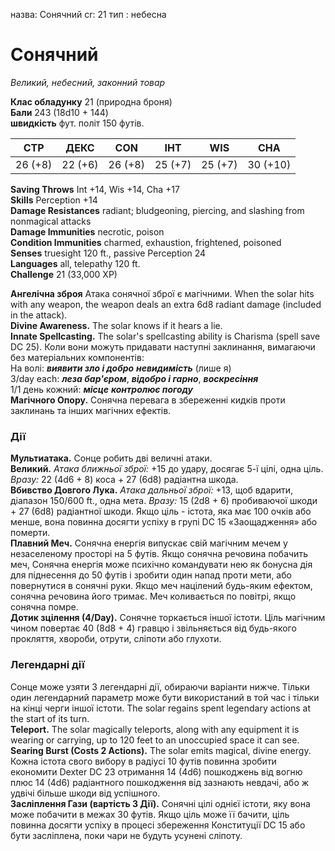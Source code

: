 назва: Сонячний cr: 21 тип : небесна

# Сонячний
_Великий, небесний, законний товар_

**Клас обладунку** </strong> 21 (природна броня)    
**Бали** 243 (18d10 + 144)    
**швидкість** фут. політ 150 футів.

| СТР     | ДЕКС    | CON     | ІНТ     | WIS     | CHA      |
| ------- | ------- | ------- | ------- | ------- | -------- |
| 26 (+8) | 22 (+6) | 26 (+8) | 25 (+7) | 25 (+7) | 30 (+10) |

**Saving Throws** Int +14, Wis +14, Cha +17    
**Skills** Perception +14    
**Damage Resistances** radiant; bludgeoning, piercing, and slashing from nonmagical attacks    
**Damage Immunities** necrotic, poison    
**Condition Immunities** charmed, exhaustion, frightened, poisoned    
**Senses** truesight 120 ft., passive Perception 24    
**Languages** all, telepathy 120 ft.    
**Challenge** 21 (33,000 XP)

**Ангелічна зброя** Атака сонячної зброї є магічними. When the solar hits with any weapon, the weapon deals an extra 6d8 radiant damage (included in the attack).    
**Divine Awareness.** The solar knows if it hears a lie.    
**Innate Spellcasting.** The solar's spellcasting ability is Charisma (spell save DC 25). Коли вони можуть придавати наступні заклинання, вимагаючи без матеріальних компонентів:    
На волі: **_виявити зло і добро_** **_невидимість_** (лише я)    
3/day each: **_леза бар'єром_**, **_відобро і гарно_**, **_воскресіння_**    
1/1 день кожний: **_місце_** **_контролює погоду_**    
**Магічного Опору.** Сонячна перевага в збереженні кидків проти заклинань та інших магічних ефектів.

### Дії
**Мультиатака.** Сонце робить дві величні атаки.    
**Великий.** _Атака ближньої зброї:_ +15 до удару, досягає 5-ї цілі, одна ціль. _Вразу:_ 22 (4d6 + 8) коса + 27 (6d8) радіантна шкода.    
**Вбивство Довгого Лука.** _Атака дальньої зброї:_ +13, щоб вдарити, діапазон 150/600 ft., одна мета. _Вразу:_ 15 (2d8 + 6) пробиваючої шкоди + 27 (6d8) радіантної шкоди. Якщо ціль - істота, яка має 100 очків або менше, вона повинна досягти успіху в групі DC 15 «Заощадження» або померти.   
**Плавний Меч.** Сонячна енергія випускає свій магічним мечем у незаселеному просторі на 5 футів. Якщо сонячна речовина побачить меч, Сонячна енергія може психічно командувати нею як бонусна дія для піднесення до 50 футів і зробити один напад проти мети, або повернутися в сонячні руки. Якщо меч націлений будь-яким ефектом, сонячна речовина його тримає. Меч коливається по повітрі, якщо сонячна помре.   
**Дотик зцілення (4/Day).** Сонячне торкається іншої істоти. Ціль магічним чином повертає 40 (8d8 + 4) гравцю і звільняється від будь-якого прокляття, хвороби, отрути, сліпоти або глухоти.

### Легендарні дії
Сонце може узяти 3 легендарні дії, обираючи варіанти нижче. Тільки один легендарний параметр може бути використаний в той час і тільки на кінці черги іншої істоти. The solar regains spent legendary actions at the start of its turn.    
**Teleport.** The solar magically teleports, along with any equipment it is wearing or carrying, up to 120 feet to an unoccupied space it can see.    
**Searing Burst (Costs 2 Actions).** The solar emits magical, divine energy. Кожна істота свого вибору в радіусі 10 <unk> футів повинна зробити економити Dexter DC 23 отримання 14 (4d6) пошкоджень від вогню плюс 14 (4d6) радіантного пошкодження від зазнають невдачі, або ж удвічі більше шкоди від успішного.    
**Засліплення Гази (вартість 3 Дії).** Сонячні цілі однієї істоти, яку вона може побачити в межах 30 футів. Якщо ціль може її бачити, ціль повинна досягти успіху в процесі збереження Конституції DC 15 або бути засліплена, поки чари не будуть усунені сліпоту.
